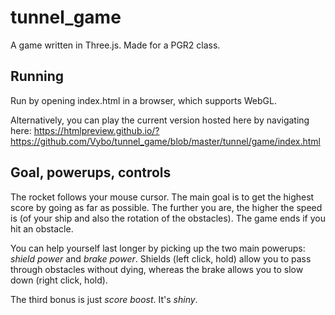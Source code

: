 # tunnel_game
A game written in Three.js. Made for a PGR2 class.

## Running

Run by opening index.html in a browser, which supports WebGL.

Alternatively, you can play the current version hosted here by navigating here: https://htmlpreview.github.io/?https://github.com/Vybo/tunnel_game/blob/master/tunnel/game/index.html

## Goal, powerups, controls

The rocket follows your mouse cursor. The main goal is to get the highest score by going as far as possible. The further you are, the higher the speed is (of your ship and also the rotation of the obstacles). The game ends if you hit an obstacle.

You can help yourself last longer by picking up the two main powerups: *shield power* and *brake power*. Shields (left click, hold) allow you to pass through obstacles without dying, whereas the brake allows you to slow down (right click, hold).

The third bonus is just _score boost_. It's *shiny*.
